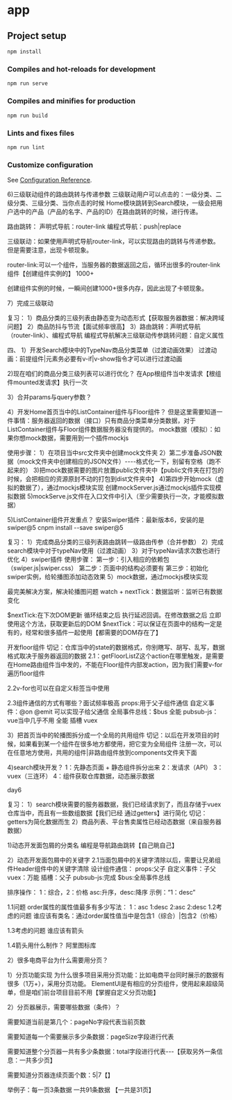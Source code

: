 # app

## Project setup
```
npm install
```

### Compiles and hot-reloads for development
```
npm run serve
```

### Compiles and minifies for production
```
npm run build
```

### Lints and fixes files
```
npm run lint
```

### Customize configuration
See [Configuration Reference](https://cli.vuejs.org/config/).


6)三级联动组件的路由跳转与传递参数
三级联动用户可以点击的：一级分类、二级分类、三级分类、当你点击的时候
Home模块跳转到Search模块，一级会把用户选中的产品（产品的名字、产品的ID）在路由跳转的时候，进行传递。

路由跳转：
声明式导航：router-link
编程式导航：push|replace

三级联动：如果使用声明式导航router-link，可以实现路由的跳转与传递参数。
但是需要注意，出现卡顿现象。

router-link:可以一个组件，当服务器的数据返回之后，循环出很多的router-link组件【创建组件实例的】 1000+

创建组件实例的时候，一瞬间创建1000+很多内存，因此出现了卡顿现象。

7）完成三级联动



复习：
1）商品分类的三级列表由静态变为动态形式【获取服务器数据：解决跨域问题】
2）商品防抖与节流【面试频率很高】
3）路由跳转：声明式导航（router-link）、编程式导航
编程式导航解决三级联动传参跳转问题：自定义属性



四、
1）开发Search模块中的TypeNav商品分类菜单（过渡动画效果）
过渡动画：前提组件|元素务必要有v-if|v-show指令才可以进行过渡动画

2)现在咱们的商品分类三级列表可以进行优化？
在App根组件当中发请求【根组件mounted发请求】执行一次

3）合并params与query参数？

4）开发Home首页当中的ListContainer组件与Floor组件？
但是这里需要知道一件事情：服务器返回的数据（接口）只有商品分类菜单分类数据，对于ListContainer组件与Floor组件数据服务器没有提供的。
mock数据（模拟）：如果你想mock数据，需要用到一个插件mockjs

使用步骤：
1）在项目当中src文件夹中创建mock文件夹
2）第二步准备JSON数据（mock文件夹中创建相应的JSON文件）----格式化一下，别留有空格（跑不起来的）
3)把mock数据需要的图片放置public文件夹中【public文件夹在打包的时候，会把相应的资源原封不动的打包到dist文件夹中】
4)第四步开始mock（虚拟的数据了），通过mockjs模块实现
创建mockServer.js通过mockjs插件实现模拟数据
5)mockServe.js文件在入口文件中引入（至少需要执行一次，才能模拟数据）

5)ListContainer组件开发重点？
安装Swiper插件：最新版本6，安装的是swiper@5
cnpm install --save swiper@5


复习：
1）完成商品分类的三级列表路由跳转一级路由传参（合并参数）
2）完成search模块中对于typeNav使用（过渡动画）
3）对于typeNav请求次数也进行优化
4）swiper插件
使用步骤：
第一步：引入相应的依赖包（swiper.js|swiper.css）
第二步：页面中的结构必须要有
第三步：初始化swiper实例，给轮播图添加动态效果
5）mock数据，通过mockjs模块实现



最完美解决方案，解决轮播图问题
watch + nextTick：数据监听：监听已有数据变化

$nextTick:在下次DOM更新 循环结束之后 执行延迟回调。在修改数据之后 立即使用这个方法，获取更新后的DOM
$nextTick：可以保证在页面中的结构一定是有的，经常和很多插件一起使用【都需要的DOM存在了】

开发floor组件
切记：仓库当中的state的数据格式，你别瞎写、胡写、乱写，数据格式取决于服务器返回的数据
2.1：getFloorListZ这个action在哪里触发，是需要在Home路由组件当中发的，不能在Floor组件内部发action，因为我们需要v-for遍历floor组件

2.2v-for也可以在自定义标签当中使用

2.3组件通信的方式有哪些？面试频率极高
props:用于父子组件通信
自定义事件：@on @emit 可以实现子给父通信
全局事件总线：$bus 全能
pubsub-js：vue当中几乎不用  全能
插槽
vuex

3）把首页当中的轮播图拆分成一个全局的共用组件
切记：以后在开发项目的时候，如果看到某一个组件在很多地方都使用，把它变为全局组件
注册一次，可以在任意地方使用，共用的组件|非路由组件放到components文件夹下面

4)search模块开发？
1：先静态页面 + 静态组件拆分出来
2：发请求（API）
3：vuex（三连环）
4：组件获取仓库数据，动态展示数据

day6

复习：
1）search模块需要的服务器数据，我们已经请求到了，而且存储于vuex仓库当中，而且有一些数组数据【我们已经 通过getters】进行简化
切记：getters为简化数据而生
2）商品列表、平台售卖属性已经动态数据（来自服务器数据）


1)动态开发面包屑的分类名
编程是导航路由跳转【自己眺自己】

2）动态开发面包屑中的关键字
2.1当面包屑中的关键字清除以后，需要让兄弟组件Header组件中的关键字清除
设计组件通信：
props:父子
自定义事件：子父
vuex：万能
插槽：父子
pubsub-js:完成
$bus:全局事件总线

排序操作：
1：综合，2：价格 asc:升序，desc:降序
示例：“1：desc”


1.1问题
order属性的属性值最多有多少写法：
1：asc
1:desc
2:asc
2:desc
1.2考虑的问题
谁应该有类名：通过order属性值当中是包含1（综合）|包含2（价格）

1.3考虑的问题 谁应该有箭头

1.4箭头用什么制作？
阿里图标库

2）很多电商平台为什么需要用分页？

1）分页功能实现
为什么很多项目采用分页功能：比如电商平台同时展示的数据有很多（1万+），采用分页功能。
ElementUI是有相应的分页组件，使用起来超级简单，但是咱们前台项目目前不用【掌握自定义分页功能】

2）分页器展示，需要哪些数据（条件）？

需要知道当前是第几个：pageNo字段代表当前页数

需要知道每一个需要展示多少条数据：pageSize字段进行代表

需要知道整个分页器一共有多少条数据：total字段进行代表---【获取另外一条信息：一共多少页】

需要知道分页器连续页面个数：5|7【】

举例子：每一页3条数据  一共91条数据     【一共是31页】


